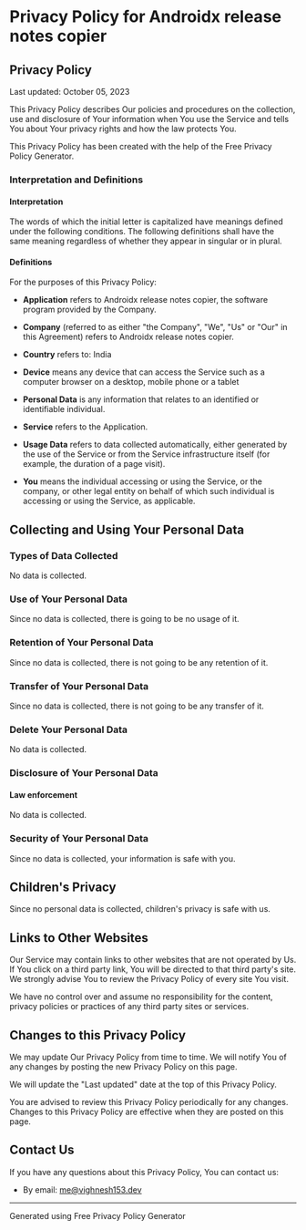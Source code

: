 # Privacy Policy for Androidx release notes copier

## Privacy Policy

Last updated: October 05, 2023

This Privacy Policy describes Our policies and procedures on the collection, use and disclosure of Your information when You use the Service and tells You about Your privacy rights and how the law protects You.

This Privacy Policy has been created with the help of the Free Privacy Policy Generator.

### Interpretation and Definitions

#### Interpretation

The words of which the initial letter is capitalized have meanings defined under the following conditions. The following definitions shall have the same meaning regardless of whether they appear in singular or in plural.

#### Definitions

For the purposes of this Privacy Policy:

- **Application** refers to Androidx release notes copier, the software program provided by the Company.

- **Company** (referred to as either "the Company", "We", "Us" or "Our" in this Agreement) refers to Androidx release notes copier.

- **Country** refers to: India

- **Device** means any device that can access the Service such as a computer browser on a desktop, mobile phone or a tablet

- **Personal Data** is any information that relates to an identified or identifiable individual.

- **Service** refers to the Application.

- **Usage Data** refers to data collected automatically, either generated by the use of the Service or from the Service infrastructure itself (for example, the duration of a page visit).

- **You** means the individual accessing or using the Service, or the company, or other legal entity on behalf of which such individual is accessing or using the Service, as applicable.

## Collecting and Using Your Personal Data

### Types of Data Collected

No data is collected.

### Use of Your Personal Data

Since no data is collected, there is going to be no usage of it.

### Retention of Your Personal Data

Since no data is collected, there is not going to be any retention of it.

### Transfer of Your Personal Data

Since no data is collected, there is not going to be any transfer of it.

### Delete Your Personal Data

No data is collected.

### Disclosure of Your Personal Data

#### Law enforcement

No data is collected.

### Security of Your Personal Data

Since no data is collected, your information is safe with you.

## Children's Privacy

Since no personal data is collected, children's privacy is safe with us.

## Links to Other Websites

Our Service may contain links to other websites that are not operated by Us. If You click on a third party link, You will be directed to that third party's site. We strongly advise You to review the Privacy Policy of every site You visit.

We have no control over and assume no responsibility for the content, privacy policies or practices of any third party sites or services.

## Changes to this Privacy Policy

We may update Our Privacy Policy from time to time. We will notify You of any changes by posting the new Privacy Policy on this page.

We will update the "Last updated" date at the top of this Privacy Policy.

You are advised to review this Privacy Policy periodically for any changes. Changes to this Privacy Policy are effective when they are posted on this page.

## Contact Us

If you have any questions about this Privacy Policy, You can contact us:

- By email: me@vighnesh153.dev

---

Generated using Free Privacy Policy Generator
